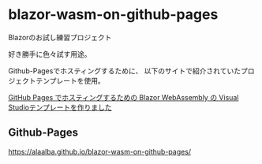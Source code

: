 # blazor-wasm-on-github-pages

Blazorのお試し練習プロジェクト

好き勝手に色々試す用途。



Github-Pagesでホスティングするために、
以下のサイトで紹介されていたプロジェクトテンプレートを使用。

[GitHub Pages でホスティングするための Blazor WebAssembly の Visual Studioテンプレートを作りました](https://pierre3.hatenablog.com/entry/2020/05/01/215701)

## Github-Pages

https://alaalba.github.io/blazor-wasm-on-github-pages/
